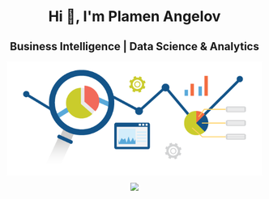 <h1 align="center">Hi 👋, I'm Plamen Angelov</h1>
<h2 align="center">Business Intelligence | Data Science & Analytics</h2>
<p align="center">
<img align="center" src="https://github.com/PmnAngelov/pmnangelov/blob/main/img/analytics.png" />
</p>

<p align="center">
  <a href="https://skillicons.dev">
    <img src="https://skillicons.dev/icons?i=git,github,gitlab,grafana,mongodb,postgres,redis,py,tensorflow,vscode" />
  </a>
</p>




